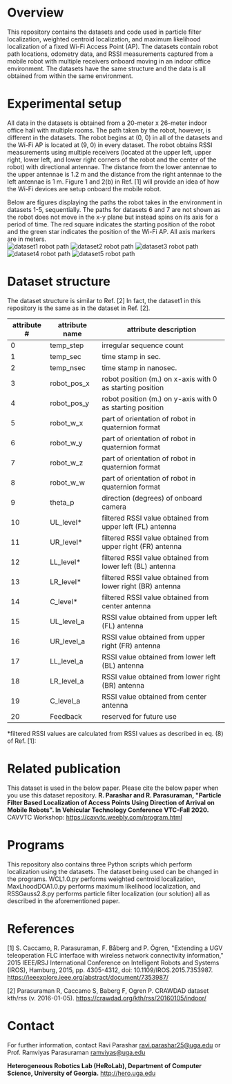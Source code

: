 # Overview

This repository contains the datasets and code used in particle filter localization, weighted centroid localization, and maximum likelihood localization of a fixed Wi-Fi Access Point (AP). The datasets contain robot path locations, odometry data, and RSSI measurements captured from a mobile robot with multiple receivers onboard moving in an indoor office environment. The datasets have the same structure and the data is all obtained from within the same environment. 

# Experimental setup

All data in the datasets is obtained from a 20-meter x 26-meter indoor office hall with multiple rooms. The path taken by the robot, however, is different in the datasets. The robot begins at (0, 0) in all of the datasets and the Wi-Fi AP is located at (9, 0) in every dataset. The robot obtains RSSI measurements using multiple receivers (located at the upper left, upper right, lower left, and lower right corners of the robot and the center of the robot) with directional antennae. The distance from the lower antennae to the upper antennae is 1.2 m and the distance from the right antennae to the left antennae is 1 m.  Figure 1 and 2(b) in Ref. [1] will provide an idea of how the Wi-Fi devices are setup onboard the mobile robot.
  
Below are figures displaying the paths the robot takes in the environment in datasets 1-5, sequentially. The paths for datasets 6 and 7 are not shown as the robot does not move in the x-y plane but instead spins on its axis for a period of time. The red square indicates the starting position of the robot and the green star indicates the position of the Wi-Fi AP. All axis markers are in meters.  
![dataset1 robot path](./robot_paths/dataset1.png)
![dataset2 robot path](./robot_paths/dataset2.png)
![dataset3 robot path](./robot_paths/dataset3.png)
![dataset4 robot path](./robot_paths/dataset4.png)
![dataset5 robot path](./robot_paths/dataset5.png)  

# Dataset structure

The dataset structure is similar to Ref. [2] In fact, the dataset1 in this repository is the same as in the dataset in Ref. [2].

| attribute #   | attribute name | attribute description                                     |
| ------------- | -------------  | --------------------------------------------------------- |
| 0             | temp_step      | irregular sequence count                                  |
| 1             | temp_sec       | time stamp in sec.                                        |
| 2             | temp_nsec      | time stamp in nanosec.                                    |
| 3             | robot_pos_x    | robot position (m.) on x-axis with 0 as starting position |
| 4             | robot_pos_y    | robot position (m.) on y-axis with 0 as starting position |
| 5             | robot_w_x      | part of orientation of robot in quaternion format         |
| 6             | robot_w_y      | part of orientation of robot in quaternion format         |
| 7             | robot_w_z      | part of orientation of robot in quaternion format         |
| 8             | robot_w_w      | part of orientation of robot in quaternion format         |
| 9             | theta_p        | direction (degrees) of onboard camera                     |
| 10            | UL_level*      | filtered RSSI value obtained from upper left (FL) antenna      |
| 11            | UR_level*      | filtered RSSI value obtained from upper right (FR) antenna     |
| 12            | LL_level*      | filtered RSSI value obtained from lower left (BL) antenna      |
| 13            | LR_level*      | filtered RSSI value obtained from lower right (BR) antenna     |
| 14            | C_level*       | filtered RSSI value obtained from center antenna          |
| 15            | UL_level_a     | RSSI value obtained from upper left (FL) antenna              |
| 16            | UR_level_a     | RSSI value obtained from upper right (FR) antenna              |
| 17            | LL_level_a     | RSSI value obtained from lower left (BL) antenna              |
| 18            | LR_level_a     | RSSI value obtained from lower right (BR) antenna              |
| 19            | C_level_a      | RSSI value obtained from center antenna                   |
| 20            | Feedback       | reserved for future use                                   |

*filtered RSSI values are calculated from RSSI values as described in eq. (8) of Ref. [1]:  

# Related publication

This dataset is used in the below paper. Please cite the below paper when you use this dataset repository.
**R. Parashar and R. Parasuraman, "Particle Filter Based Localization of Access Points Using Direction of Arrival on Mobile Robots". In Vehicular Technology Conference VTC-Fall 2020.** CAVVTC Workshop: https://cavvtc.weebly.com/program.html

# Programs

This repository also contains three Python scripts which perform localization using the datasets. The dataset being used can be changed in the programs. WCL1.0.py performs weighted centroid localization, MaxLhoodDOA1.0.py performs maximum likelihood localization, and RSSGauss2.8.py performs particle filter localization (our solution) all as described in the aforementioned paper.

# References

[1] S. Caccamo, R. Parasuraman, F. Båberg and P. Ögren, "Extending a UGV teleoperation FLC interface with wireless network connectivity information," 2015 IEEE/RSJ International Conference on Intelligent Robots and Systems (IROS), Hamburg, 2015, pp. 4305-4312, doi: 10.1109/IROS.2015.7353987. https://ieeexplore.ieee.org/abstract/document/7353987/

[2] Parasuraman R, Caccamo S, Baberg F, Ogren P. CRAWDAD dataset kth/rss (v. 2016-01-05). https://crawdad.org/kth/rss/20160105/indoor/

# Contact

For further information, contact Ravi Parashar ravi.parashar25@uga.edu or Prof. Ramviyas Parasuraman ramviyas@uga.edu

**Heterogeneous Robotics Lab (HeRoLab), Department of Computer Science, University of Georgia.** http://hero.uga.edu
